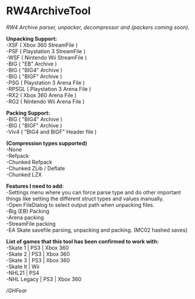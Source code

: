 # RW4ArchiveTool
*RW4 Archive parser, unpacker, decompressor and (packers coming soon).* <br>

**Unpacking Support:** <br>
-XSF ( Xbox 360 StreamFile ) <br>
-PSF ( Playstation 3 StreamFile ) <br>
-WSF ( Nintendo Wii StreamFile ) <br>
-BIG ( "EB" Archive ) <br>
-BIG ( "BIG4" Archive ) <br>
-BIG ( "BIGF" Archive ) <br>
-PSG ( Playstation 3 Arena File ) <br>
-RPSGL ( Playstation 3 Arena File ) <br>
-RX2 ( Xbox 360 Arena File ) <br>
-RG2 ( Nintendo Wii Arena File ) <br>

**Packing Support:** <br>
-BIG ( "BIG4" Archive ) <br>
-BIG ( "BIGF" Archive ) <br>
-Viv4 ( "BIG4 and BIGF" Header file ) <br>

**(Compression types supported)** <br>
-None <br>
-Refpack <br>
-Chunked Refpack <br>
-Chunked ZLib / Deflate <br>
-Chunked LZX <br>

**Features I need to add:** <br>
-Settings menu where you can force parse type and do other important things like setting the different struct types and values manually. <br>
-Open FileDialog to select output path when unpacking files. <br>
-Big (EB) Packing <br>
-Arena packing <br>
-StreamFile packing <br>
-EA Skate savefile parsing, unpacking and packing. (MC02 hashed saves)

**List of games that this tool has been confirmed to work with:** <br>
-Skate 1 | PS3 | Xbox 360 <br>
-Skate 2 | PS3 | Xbox 360 <br>
-Skate 3 | PS3 | Xbox 360 <br>
-Skate It | Wii <br>
-NHL21 | PS4 <br>
-NHL Legacy | PS3 | Xbox 360 <br>


*/GHFear*
